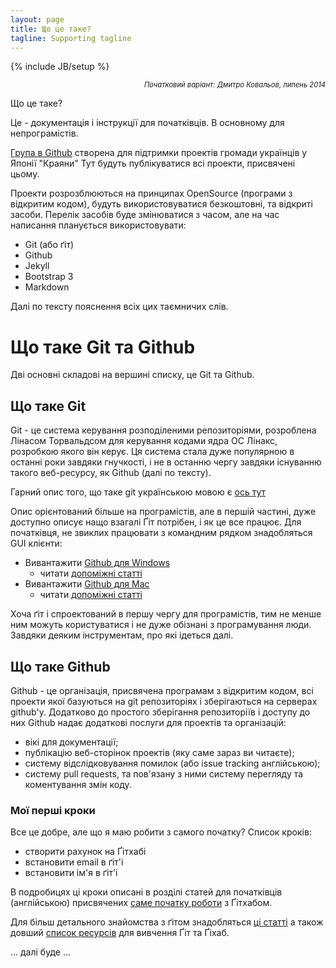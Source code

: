 ```yaml
---
layout: page
title: Що це таке?
tagline: Supporting tagline
---
```

{% include JB/setup %}

<div style="text-align: right; font-size: 80%; font-style: italic;">Початковий варіант: Дмитро Ковальов, липень 2014</div>

Що це таке?

Це - документація і інструкції для початківців. В основному для непрограмістів. 

[Група в Github](https://github.com/Kraiany/) створена для підтримки проектів громади українців у Японії "Краяни" Тут будуть публікуватися всі проекти, присвячені цьому.

Проекти розрозблюються на принципах OpenSource (програми з відкритим кодом), будуть використовуватися безкоштовні, та відкриті засоби. Перелік засобів буде змінюватися з часом, але на час написання планується використовувати:

- Git (або ґіт)
- Github
- Jekyll
- Bootstrap 3
- Markdown

Далі по тексту пояснення всіх цих таємничих слів.

Що таке Git та Github
============================================

Дві основні складові на вершині списку, це Git та Github.

Що таке Git
----------------------

Git - це система керування розподіленими репозиторіями, розроблена Лінасом Торвальдсом для керування кодами ядра ОС Лінакс, розробкою якого він керує. Ця система стала дуже популярною в останні роки завдяки гнучкості, і не в останню чергу завдяки існуванню такого веб-ресурсу, як Github (далі по тексту).

Гарний опис того, що таке git українською мовою є [ось тут](http://www.vitaliypodoba.com/2014/06/git-basics/)

Опис орієнтований більше на програмістів, але в першій частині, дуже доступно описує нащо взагалі Ґіт потрібен, і як це все працює. Для початківця, не звиклих працювати з командним рядком знадобляться GUI клієнти:

- Вивантажити [Github для Windows](https://windows.github.com/) 
  - читати [допоміжні статті](https://help.github.com/categories/58/articles)
- Вивантажити [Github для Mac](https://mac.github.com/)
  - читати [допоміжні статті](https://help.github.com/categories/31/articles)

Хоча ґіт і спроектований в першу чергу для програмістів, тим не менше ним можуть користуватися і не дуже обізнані з програмування люди. Завдяки деяким інструментам, про які ідеться далі.


Що таке Github
----------------------

Github - це організація, присвячена програмам з відкритим кодом, всі проекти якої базуються на git репозиторіях і зберігаються на серверах github'у. Додатково до простого зберігання репозиторіїв і доступу до них Github надає додаткові послуги для проектів та організацій:

- вікі для документації;
- публікацію веб-сторінок проектів (яку саме зараз ви читаєте);
- систему відслідковування помилок (або issue tracking англійською);
- систему pull requests, та пов'язану з ними систему перегляду та коментування змін коду.


### Мої перші кроки

Все це добре, але що я маю робити з самого початку? Список кроків:

- створити рахунок на Ґітхабі
- встановити email в ґіт'і
- встановити ім'я в ґіт'і

В подробицях ці кроки описані в розділі статей для початківців (англійською) присвячених [саме початку роботи](https://help.github.com/categories/53/articles) з Ґітхабом. 

Для більш детального знайомства з ґітом знадобляться [ці статті](https://help.github.com/categories/54/articles) а також довший [список ресурсів](https://help.github.com/articles/what-are-other-good-resources-for-learning-git-and-github) для вивчення Ґіт та Ґіхаб.

... далі буде ...



